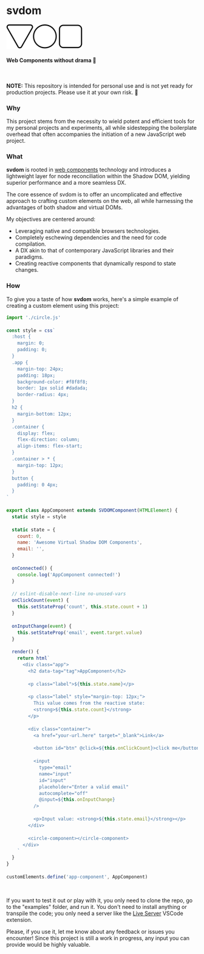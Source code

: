 
# svdom

<img src="./examples/src/logo.svg" alt="svdom logo" width="200px" />

#### Web Components without drama 🍿

<br />

**NOTE:** This repository is intended for personal use and is not yet ready for production projects. Please use it at your own risk. 🚨



### Why

This project stems from the necessity to wield potent and efficient tools for my personal projects and experiments, all while sidestepping the boilerplate overhead that often accompanies the initiation of a new JavaScript web project.


### What

**svdom** is rooted in [web components](https://developer.mozilla.org/en-US/docs/Web/API/Web_components) technology and introduces a lightweight layer for node reconciliation within the Shadow DOM, yielding superior performance and a more seamless DX.

The core essence of svdom is to offer an uncomplicated and effective approach to crafting custom elements on the web, all while harnessing the advantages of both shadow and virtual DOMs.

My objectives are centered around:

- Leveraging native and compatible browsers technologies.
- Completely eschewing dependencies and the need for code compilation.
- A DX akin to that of contemporary JavaScript libraries and their paradigms.
- Creating reactive components that dynamically respond to state changes.


### How

To give you a taste of how **svdom** works, here's a simple example of creating a custom element using this project:

```js
import './circle.js'

const style = css`
  :host {
    margin: 0;
    padding: 0;
  }
  .app {
    margin-top: 24px;
    padding: 18px;
    background-color: #f8f8f8;
    border: 1px solid #dadada;
    border-radius: 4px;
  }
  h2 {
    margin-bottom: 12px;
  }
  .container {
    display: flex;
    flex-direction: column;
    align-items: flex-start;
  }
  .container > * {
    margin-top: 12px;
  }
  button {
    padding: 0 4px;
  }
`

export class AppComponent extends SVDOMComponent(HTMLElement) {
  static style = style

  static state = {
    count: 0,
    name: 'Awesome Virtual Shadow DOM Components',
    email: '',
  }

  onConnected() {
    console.log('AppComponent connected!')
  }

  // eslint-disable-next-line no-unused-vars
  onClickCount(event) {
    this.setStateProp('count', this.state.count + 1)
  }

  onInputChange(event) {
    this.setStateProp('email', event.target.value)
  }

  render() {
    return html`
      <div class="app">
        <h2 data-tag="tag">AppComponent</h2>

        <p class="label">${this.state.name}</p>

        <p class="label" style="margin-top: 12px;">
          This value comes from the reactive state:
          <strong>${this.state.count}</strong>
        </p>

        <div class="container">
          <a href="your-url.here" target="_blank">Link</a>
          
          <button id="btn" @click=${this.onClickCount}>click me</button>

          <input
            type="email"
            name="input"
            id="input"
            placeholder="Enter a valid email"
            autocomplete="off"
            @input=${this.onInputChange}
          />

          <p>Input value: <strong>${this.state.email}</strong></p>
        </div>

        <circle-component></circle-component>
      </div>
    `
  }
}

customElements.define('app-component', AppComponent)
```

<br />

If you want to test it out or play with it, you only need to clone the repo, go to the "examples" folder, and run it. You don't need to install anything or transpile the code; you only need a server like the [Live Server](https://marketplace.visualstudio.com/items?itemName=ritwickdey.LiveServer) VSCode extension.

Please, if you use it, let me know about any feedback or issues you encounter! Since this project is still a work in progress, any input you can provide would be highly valuable.